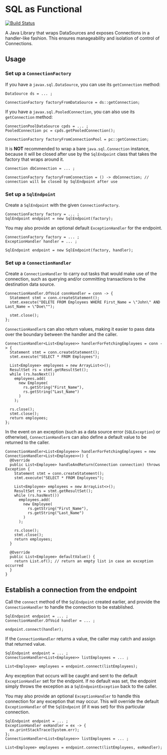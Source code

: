 # SQL as Functional

[![Build Status](https://travis-ci.com/time1015/sql-as-functional.svg?branch=master)](https://travis-ci.com/time1015/sql-as-functional)

A Java Library that wraps DataSources and exposes Connections in a handler-like fashion. This ensures manageability and isolation of control of Connections.

## Usage

### Set up a `ConnectionFactory`

If you have a `javax.sql.DataSource`, you can use its `getConnection` method:
```
DataSource ds = ... ;

ConnectionFactory factoryFromDataSource = ds::getConnection;
```

If you have a `javax.sql.PooledConnection`, you can also use its `getConnection` method:
```
ConnectionPoolDataSource cpds = ... ;
PooledConnection pc = cpds.getPooledConnection();

ConnectionFactory factoryFromConnectionPool = pc::getConnection;
```

It is **NOT** recommended to wrap a bare `java.sql.Connection` instance, because it will be closed after use by the `SqlEndpoint` class that takes the factory that wraps around it.
```
Connection dbConnection = ... ;

ConnectionFactory factoryFromConnection = () -> dbConnection; // connection will be closed by SqlEndpoint after use
```

### Set up a `SqlEndpoint`

Create a `SqlEndpoint` with the given `ConnectionFactory`.
```
ConnectionFactory factory = ... ;
SqlEndpoint endpoint = new SqlEndpoint(factory);
```

You may also provide an optional default `ExceptionHandler` for the endpoint.
```
ConnectionFactory factory = ... ;
ExceptionHandler handler = ... ;

SqlEndpoint endpoint = new SqlEndpoint(factory, handler);
```

### Set up a `ConnectionHandler`

Create a `ConnectionHandler` to carry out tasks that would make use of the connection, such as querying and/or committing transactions to the destination data source.
```
ConnectionHandler.OfVoid connHandler = conn -> {
  Statement stmt = conn.createStatement();
  stmt.execute("DELETE FROM Employees WHERE First_Name = \"John\" AND Last_Name = \"Doe\"");

  stmt.close();
};
```

`ConnectionHandler`s can also return values, making it easier to pass data over the boundary between the handler and the caller.
```
ConnectionHandler<List<Employee>> handlerForFetchingEmployees = conn -> {
  Statement stmt = conn.createStatement();
  stmt.execute("SELECT * FROM Employees");

  List<Employee> employees = new ArrayList<>();
  ResultSet rs = stmt.getResultSet();
  while (rs.hasNext())
    employees.add(
      new Employee(
        rs.getString("First_Name"),
        rs.getString("Last_Name")
      )
    );

  rs.close();
  stmt.close();
  return employees;
};
```

In the event on an exception (such as a data source error (`SQLException`) or otherwise), `ConnectionHandler`s can also define a default value to be returned to the caller.
```
ConnectionHandler<List<Employee>> handlerForFetchingEmployees = new ConnectionHandler<List<Employee>>() {
  @Override
  public List<Employee> handleAndReturn(Connection connection) throws Exception {
    Statement stmt = conn.createStatement();
    stmt.execute("SELECT * FROM Employees");

    List<Employee> employees = new ArrayList<>();
    ResultSet rs = stmt.getResultSet();
    while (rs.hasNext())
      employees.add(
        new Employee(
          rs.getString("First_Name"),
          rs.getString("Last_Name")
        )
      );

    rs.close();
    stmt.close();
    return employees;
  }

  @Override
  public List<Employee> defaultValue() {
    return List.of(); // return an empty list in case an exception occurred
  }
}
```

## Establish a connection from the endpoint

Call the `connect` method of the `SqlEndpoint` created earlier, and provide the `ConnectionHandler` to handle the connection to be established.
```
SqlEndpoint endpoint = ... ;
ConnectionHandler.OfVoid handler = ... ;

endpoint.connect(handler);
```

If the `ConnectionHandler` returns a value, the caller may catch and assign that returned value.
```
SqlEndpoint endpoint = ... ;
ConnectionHandler<List<Employee>> listEmployees = ... ;

List<Employee> employees = endpoint.connect(listEmployees);
```

Any exception that occurs will be caught and sent to the default `ExceptionHandler` set for the endpoint. If no default was set, the endpoint simply throws the exception as a `SqlEndpointException` back to the caller.

You may also provide an optional `ExceptionHandler` to handle this connection for any exception that may occur. This will override the default `ExceptionHandler` of the `SqlEndpoint` (if it was set) for this particular connection.
```
SqlEndpoint endpoint = ... ;
ExceptionHandler exHandler = ex -> {
  ex.printStackTrace(System.err);
};
ConnectionHandler<List<Employee>> listEmployees = ... ;

List<Employee> employees = endpoint.connect(listEmployees, exHandler);
```
